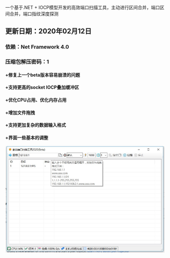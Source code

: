 一个基于.NET + IOCP模型开发的高效端口扫描工具，主动进行区间合并，端口区间合并，端口指纹深度探测

<h2>更新日期：2020年02月12日</h2>
<h3>依赖：Net Framework 4.0</h3>
<h3>压缩包解压密码：1</h3>
<h4>+修复上一个beta版本容易崩溃的问题</h4>
<h4>+支持更高的socket IOCP叠加缓冲区</h4>
<h4>+优化CPU占用、优化内存占用</h4>
<h4>+增加文件拖拽</h4>
<h4>+支持更加复杂的数据输入格式</h4>
<h4>+界面一些基本的调整</h4>

![20200212003833.jpg](20200212003833.jpg)

